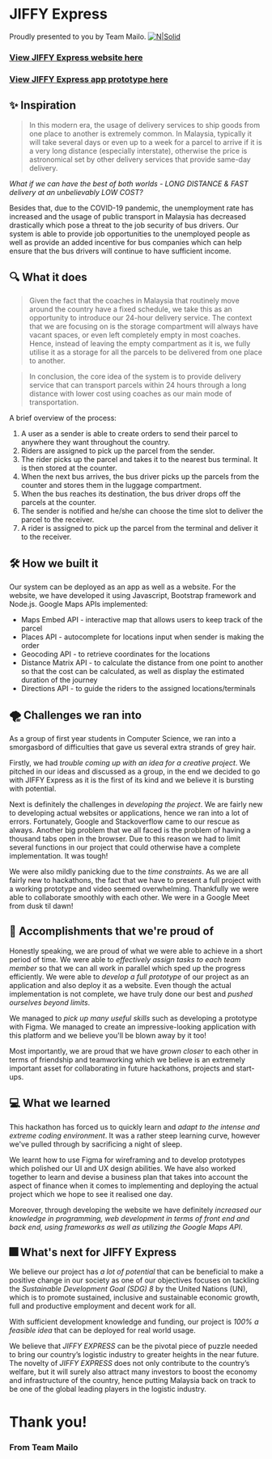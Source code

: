 # JIFFY Express
Proudly presented to you by Team Mailo.
[![N|Solid](https://i.imgur.com/j3vPK4e.png)](https://im4.ezgif.com/tmp/ezgif-4-58c3e86be6d5.png)
### [View JIFFY Express website here](https://jiffyexpress.netlify.app//)
### [View JIFFY Express app prototype here](https://www.figma.com/proto/uUt5NgxW1VoiD0lotQKnMv/JIFFY-Express-Prototype-Team-Mailo?node-id=28%3A2&viewport=123%2C65%2C0.07655967772006989&scaling=scale-down)

## ✨ Inspiration
>In this modern era, the usage of delivery services to ship goods from one place to another is extremely common. In Malaysia, typically it will take several days or even up to a week for a parcel to arrive if it is a very long distance (especially interstate), otherwise the price is astronomical set by other delivery services that provide same-day delivery.

*What if we can have the best of both worlds - LONG DISTANCE & FAST delivery at an unbelievably LOW COST?*

Besides that, due to the COVID-19 pandemic, the unemployment rate has increased and the usage of public transport in Malaysia has decreased drastically which pose a threat to the job security of bus drivers. Our system is able to provide job opportunities to the unemployed people as well as provide an added incentive for bus companies which can help ensure that the bus drivers will continue to have sufficient income. 

## 🔍 What it does
>Given the fact that the coaches in Malaysia that routinely move around the country have a fixed schedule, we take this as an opportunity to introduce our 24-hour delivery service. The context that we are focusing on is the storage compartment will always have vacant spaces, or even left completely empty in most coaches. Hence, instead of leaving the empty compartment as it is, we fully utilise it as a storage for all the parcels to be delivered from one place to another.

>In conclusion, the core idea of the system is to provide delivery service that can transport parcels within 24 hours through a long distance with lower cost using coaches as our main mode of transportation.

A brief overview of the process:
1. A user as a sender is able to create orders to send their parcel to anywhere they want throughout the country. 
2. Riders are assigned to pick up the parcel from the sender.
3. The rider picks up the parcel and takes it to the nearest bus terminal. It is then stored at the counter.
4. When the next bus arrives, the bus driver picks up the parcels from the counter and stores them in the luggage compartment.
5. When the bus reaches its destination, the bus driver drops off the parcels at the counter.
6. The sender is notified and he/she can choose the time slot to deliver the parcel to the receiver.
7. A rider is assigned to pick up the parcel from the terminal and deliver it to the receiver.

## 🛠️ How we built it
Our system can be deployed as an app as well as a website. For the website, we have developed it using Javascript, Bootstrap framework and Node.js.
Google Maps APIs implemented:
- Maps Embed API - interactive map that allows users to keep track of the parcel
- Places API - autocomplete for locations input when sender is making the order
- Geocoding API - to retrieve coordinates for the locations
- Distance Matrix API - to calculate the distance from one point to another so that the cost can be calculated, as well as display the estimated duration of the journey 
- Directions API - to guide the riders to the assigned locations/terminals

## 🌪️ Challenges we ran into
As a group of first year students in Computer Science, we ran into a smorgasbord of difficulties that gave us several extra strands of grey hair. 

Firstly, we had *trouble coming up with an idea for a creative project*. We pitched in our ideas and discussed as a group, in the end we decided to go with JIFFY Express as it is the first of its kind and we believe it is bursting with potential.

Next is definitely the challenges in *developing the project*. We are fairly new to developing actual websites or applications, hence we ran into a lot of errors. Fortunately, Google and Stackoverflow came to our rescue as always. Another big problem that we all faced is the problem of having a thousand tabs open in the browser. Due to this reason we had to limit several functions in our project that could otherwise have a complete implementation. It was tough!

We were also mildly panicking due to the *time constraints*. As we are all fairly new to hackathons, the fact that we have to present a full project with a working prototype and video seemed overwhelming. Thankfully we were able to collaborate smoothly with each other. We were in a Google Meet from dusk til dawn!

## 💯 Accomplishments that we're proud of
Honestly speaking, we are proud of what we were able to achieve in a short period of time. We were able to *effectively assign tasks to each team member* so that we can all work in parallel which sped up the progress efficiently. We were able to *develop a full prototype* of our project as an application and also deploy it as a website. Even though the actual implementation is not complete, we have truly done our best and *pushed ourselves beyond limits*. 

We managed to *pick up many useful skills* such as developing a prototype with Figma. We managed to create an impressive-looking application with this platform and we believe you'll be blown away by it too! 

Most importantly, we are proud that we have *grown closer* to each other in terms of friendship and teamworking which we believe is an extremely important asset for collaborating in future hackathons, projects and start-ups.

## 💻 What we learned
This hackathon has forced us to quickly learn and *adapt to the intense and extreme coding environment*. It was a rather steep learning curve, however we've pulled through by sacrificing a night of sleep. 

We learnt how to use Figma for wireframing and to develop prototypes which polished our UI and UX design abilities. We have also worked together to learn and devise a business plan that takes into account the aspect of finance when it comes to implementing and deploying the actual project which we hope to see it realised one day. 

Moreover, through developing the website we have definitely *increased our knowledge in programming, web development in terms of front end and back end, using frameworks as well as utilizing the Google Maps API*. 

## 🎆 What's next for JIFFY Express
We believe our project has *a lot of potential* that can be beneficial to make a positive change in our society as one of our objectives focuses on tackling the *Sustainable Development Goal (SDG) 8* by the United Nations (UN), which is to promote sustained, inclusive and sustainable economic growth, full and productive employment and decent work for all. 

With sufficient development knowledge and funding, our project is *100% a feasible idea* that can be deployed for real world usage. 

We believe that *JIFFY EXPRESS* can be the pivotal piece of puzzle needed to bring our country’s logistic industry to greater heights in the near future. The novelty of *JIFFY EXPRESS* does not only contribute to the country’s welfare, but it will surely also attract many investors to boost the economy and infrastructure of the country, hence putting Malaysia back on track to be one of the global leading players in the logistic industry. 

# Thank you!
### From Team Mailo
